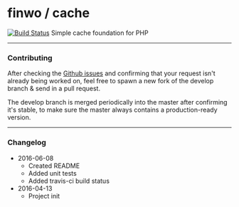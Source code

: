 # finwo / cache

[![Build Status](https://travis-ci.org/finwo/php-cache.svg?branch=master)](https://travis-ci.org/finwo/php-cache)
Simple cache foundation for PHP

-----

### Contributing

After checking the [Github issues](https://github.com/finwo/php-cache/issues) and confirming that your request isn't already being worked on, feel free to spawn a new fork of the develop branch & send in a pull request.


The develop branch is merged periodically into the master after confirming it's stable, to make sure the master always contains a production-ready version.

-----

### Changelog
- 2016-06-08
    - Created README
    - Added unit tests
    - Added travis-ci build status
- 2016-04-13
    - Project init

